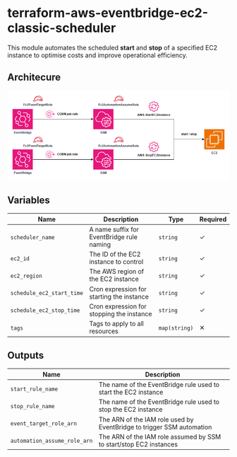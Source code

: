 # terraform-aws-eventbridge-ec2-classic-scheduler

This module automates the scheduled **start** and **stop** of a specified EC2 instance to optimise costs and improve operational efficiency.

## Architecure

![EC2 Scheduler Diagram](eventbridge-ec2-classic-scheduler.png)

## Variables

| Name                      | Description                                 | Type          | Required |
|---------------------------|---------------------------------------------|---------------|----------|
| `scheduler_name`          | A name suffix for EventBridge rule naming   | `string`      | ✓        |
| `ec2_id`                  | The ID of the EC2 instance to control       | `string`      | ✓        |
| `ec2_region`              | The AWS region of the EC2 instance          | `string`      | ✓        |
| `schedule_ec2_start_time` | Cron expression for starting the instance   | `string`      | ✓        |
| `schedule_ec2_stop_time`  | Cron expression for stopping the instance   | `string`      | ✓        |
| `tags`                    | Tags to apply to all resources              | `map(string)` | ✕        |

## Outputs

| Name                        | Description                                                               |
|-----------------------------|---------------------------------------------------------------------------|
| `start_rule_name`           | The name of the EventBridge rule used to start the EC2 instance           |
| `stop_rule_name`            | The name of the EventBridge rule used to stop the EC2 instance            |
| `event_target_role_arn`     | The ARN of the IAM role used by EventBridge to trigger SSM automation     |
| `automation_assume_role_arn`| The ARN of the IAM role assumed by SSM to start/stop EC2 instances        |

